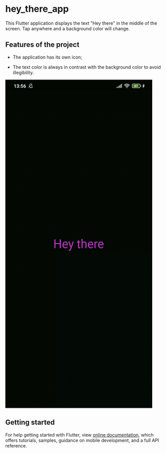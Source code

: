 # hey_there_app

This Flutter application displays the text "Hey there" in the middle of the screen. Tap anywhere and a background color will change.

## Features of the project

* The application has its own icon;

* The text color is always in contrast with the background color to avoid illegibility.

![Screenshot](android/app/src/main/res/ScreenRec.gif)

## Getting started

For help getting started with Flutter, view
[online documentation](https://flutter.dev/docs), which offers tutorials, samples, guidance on mobile development, and a full API reference.
